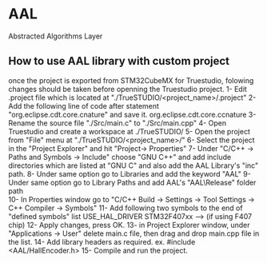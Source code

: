 # AAL
Abstracted Algorithms Layer

## How to use AAL library with custom project
once the project is exported from STM32CubeMX for Truestudio, folowing changes should be taken before openning the Truestudio project.
1- Edit .project file which is located at "./TrueSTUDIO/<project_name>/.project"
2- Add the following line of code after statement "<nature>org.eclipse.cdt.core.cnature</nature>" and save it.
	<nature>org.eclipse.cdt.core.ccnature</nature>
3- Rename the source file "./Src/main.c" to "./Src/main.cpp" 
4- Open Truestudio and create a workspace at ./TrueSTUDIO/
5- Open the project from "File" menu at "./TrueSTUDIO/<project_name>/"
6- Select the project in the "Project Explorer" and hit "Project-> Properties"
7- Under "C/C++ -> Paths and Symbols -> Include" choose "GNU C++" and add include directories which are listed at "GNU C" and also add the AAL Library's "inc" path.
8- Under same option go to Libraries and add the keyword "AAL"
9- Under same option go to Library Paths and add AAL's "AAL\Release\" folder path  
10- In Properties window go to "C/C++ Build -> Settings -> Tool Settings -> C++ Compiler -> Symbols"
11- Add following two symbols to the end of "defined symbols" list
	USE_HAL_DRIVER
	STM32F407xx      --> (if using F407 chip)
12- Apply changes, press OK.
13- in Project Explorer window, under "Applications -> User" delete main.c file, then drag and drop main.cpp file in the list.
14- Add library headers as required.
	ex. #include <AAL/HallEncoder.h>
15- Compile and run the project. 
